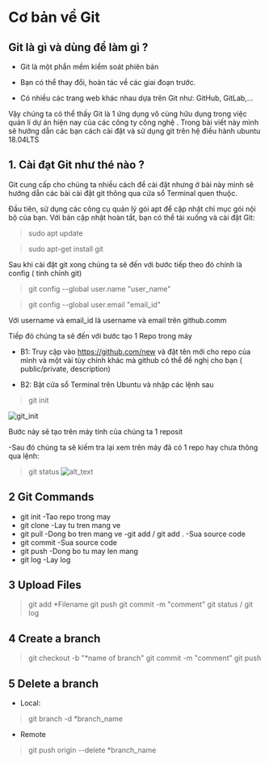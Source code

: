 # Cơ bản về Git


## Git là gì và dùng để làm gì ?

- Git là một phẩn mềm kiểm soát phiên bản

- Bạn có thể thay đổi, hoàn tác về các giai đoạn trước.

- Có nhiều các trang web khác nhau dựa trên Git như: GitHub, GitLab,...

Vậy chúng ta có thể thấy Git là 1 ứng dụng vô cùng hữu dụng trong việc quản lí dự án hiện nay của các công ty công nghệ . Trong bài viết này mình sẽ hướng dẫn các bạn cách cài đặt và sử dụng git trên hệ điều hành ubuntu 18.04LTS

## 1. Cài đạt Git như thé nào ?

Git cung cấp cho chúng ta nhiều cách để cài đặt nhưng ở bài này mình sẽ hướng dẫn các bài cài đặt git thông qua cửa sổ Terminal quen thuộc.

Đầu tiên, sử dụng các công cụ quản lý gói apt để cập nhật chỉ mục gói nội bộ của bạn. Với bản cập nhật hoàn tất, bạn có thể tải xuống và cài đặt Git:

> sudo apt update

> sudo apt-get install git

Sau khi cài đặt git xong chúng ta  sẽ đến với bước tiếp theo đó chính là config ( tinh chỉnh git)

 > git config --global user.name "user_name"

 > git config --global user.email "email_id"
  
 Với username và email_id là username và email trên github.comm

Tiếp đó chúng ta sẽ đến với bước tạo 1 Repo trong máy

- B1: Truy cập vào https://github.com/new và đặt tên mới cho repo của mình và một vài tùy chỉnh khác mà github có thể đề nghị cho bạn ( public/private, description)
 
- B2: Bật cửa sổ Terminal trên Ubuntu và nhập các lệnh sau

> git init

![git_init](https://drive.google.com/file/d/1riPN0dDDPoTscCGMR8fEaomZ5gJ4lpNr/view?usp=sharing)
 
Bước này sẽ tạo trên máy tính của chúng ta 1 reposit
 
-Sau đó chúng ta sẽ kiếm tra lại xem trên máy đã có 1 repo hay chưa thông qua lệnh:

>git status
![alt_text](https://imgur.com/a/ynHN0dQ)



## 2 Git Commands

- git init
 -Tao repo trong may
- git clone
 -Lay tu tren mang ve
- git pull
 -Dong bo tren mang ve
-git add / git add .
 -Sua source code
- git commit
 -Sua source code 
- git push
 -Dong bo tu may len mang
- git log
 -Lay log

## 3 Upload Files
>git add *Filename
>git push
>git commit -m "comment"
>git status / git log

## 4 Create a branch
>git checkout -b "*name of branch"
>git commit -m "comment"
>git push

## 5 Delete a branch
- Local:
>git branch -d *branch_name

- Remote
>git push origin --delete *branch_name
